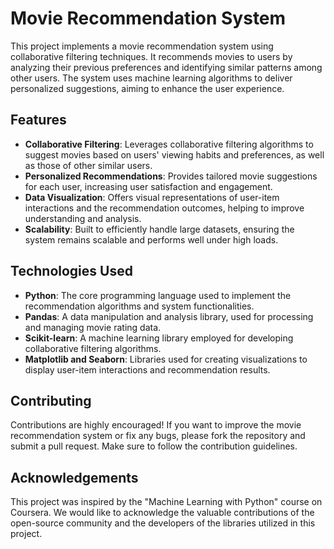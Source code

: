 # Movie Recommendation System

This project implements a movie recommendation system using collaborative filtering techniques. It recommends movies to users by analyzing their previous preferences and identifying similar patterns among other users. The system uses machine learning algorithms to deliver personalized suggestions, aiming to enhance the user experience.

## Features

- **Collaborative Filtering**: Leverages collaborative filtering algorithms to suggest movies based on users' viewing habits and preferences, as well as those of other similar users.
- **Personalized Recommendations**: Provides tailored movie suggestions for each user, increasing user satisfaction and engagement.
- **Data Visualization**: Offers visual representations of user-item interactions and the recommendation outcomes, helping to improve understanding and analysis.
- **Scalability**: Built to efficiently handle large datasets, ensuring the system remains scalable and performs well under high loads.

## Technologies Used

- **Python**: The core programming language used to implement the recommendation algorithms and system functionalities.
- **Pandas**: A data manipulation and analysis library, used for processing and managing movie rating data.
- **Scikit-learn**: A machine learning library employed for developing collaborative filtering algorithms.
- **Matplotlib and Seaborn**: Libraries used for creating visualizations to display user-item interactions and recommendation results.

## Contributing

Contributions are highly encouraged! If you want to improve the movie recommendation system or fix any bugs, please fork the repository and submit a pull request. Make sure to follow the contribution guidelines.



## Acknowledgements

This project was inspired by the "Machine Learning with Python" course on Coursera. We would like to acknowledge the valuable contributions of the open-source community and the developers of the libraries utilized in this project.
